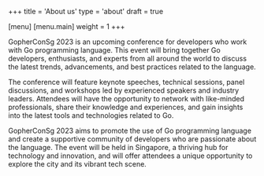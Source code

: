 +++
title = 'About us'
type = 'about'
draft = true

[menu]
  [menu.main]
    weight = 1
+++

GopherConSg 2023 is an upcoming conference for developers who work with Go programming language. This event will bring together Go developers, enthusiasts, and experts from all around the world to discuss the latest trends, advancements, and best practices related to the language.

The conference will feature keynote speeches, technical sessions, panel discussions, and workshops led by experienced speakers and industry leaders. Attendees will have the opportunity to network with like-minded professionals, share their knowledge and experiences, and gain insights into the latest tools and technologies related to Go.

GopherConSg 2023 aims to promote the use of Go programming language and create a supportive community of developers who are passionate about the language. The event will be held in Singapore, a thriving hub for technology and innovation, and will offer attendees a unique opportunity to explore the city and its vibrant tech scene.

